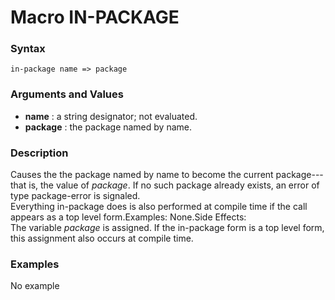 <!-- Generated on 05/10/2020 by https://github.com/anto2oo/clhs-evolved -->

# Macro IN-PACKAGE

### Syntax
`in-package name => package`  


### Arguments and Values
- **name** : a string designator; not evaluated.   
- **package** : the package named by name.   


### Description
Causes the the package named by name to become the current package---that is, the value of *package*. If no such package already exists, an error of type package-error is signaled.  
Everything in-package does is also performed at compile time if the call appears as a top level form.Examples: None.Side Effects:  
The variable *package* is assigned. If the in-package form is a top level form, this assignment also occurs at compile time.



### Examples
No example  
